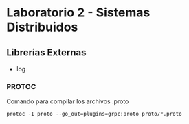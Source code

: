 # Laboratorio 2 - Sistemas Distribuidos

## Librerias Externas
- log

### PROTOC
Comando para compilar los archivos .proto
```console
protoc -I proto --go_out=plugins=grpc:proto proto/*.proto
```